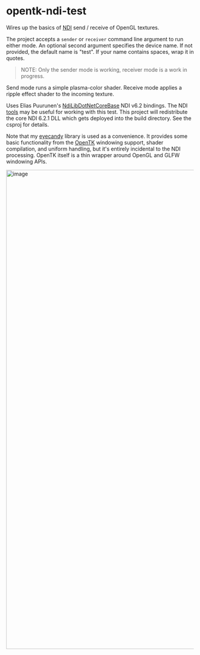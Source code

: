 
# opentk-ndi-test

Wires up the basics of [NDI](https://ndi.video/) send / receive of OpenGL textures.

The project accepts a `sender` or `receiver` command line argument to run either mode. An optional second argument specifies the device name. If not provided, the default name is "test". If your name contains spaces, wrap it in quotes.

> NOTE: Only the sender mode is working, receiver mode is a work in progress.

Send mode runs a simple plasma-color shader. Receive mode applies a ripple effect shader to the incoming texture. 

Uses Elias Puurunen's [NdiLibDotNetCoreBase](https://github.com/eliaspuurunen/NdiLibDotNetCoreBase) NDI v6.2 bindings. The NDI [tools](https://ndi.video/tools/) may be useful for working with this test. This project will redistribute the core NDI 6.2.1 DLL which gets deployed into the build directory. See the csproj for details.

Note that my [eyecandy](https://github.com/MV10/eyecandy) library is used as a convenience. It provides some basic functionality from the [OpenTK](https://github.com/opentk/opentk) windowing support, shader compilation, and uniform handling, but it's entirely incidental to the NDI processing. OpenTK itself is a thin wrapper around OpenGL and GLFW windowing APIs.

<img width="991" height="1284" alt="image" src="https://github.com/user-attachments/assets/6ea25d59-3331-4f9e-83a9-6f0065edd982" />
